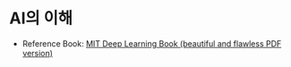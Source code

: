 # AI의 이해

- Reference Book: [MIT Deep Learning Book (beautiful and flawless PDF version)](https://github.com/janishar/mit-deep-learning-book-pdf/blob/master/complete-book-bookmarked-pdf/deeplearningbook.pdf)
